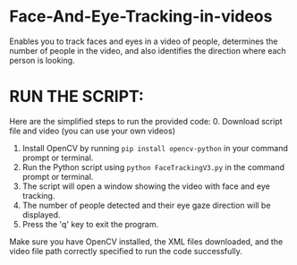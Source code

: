 # Face-And-Eye-Tracking-in-videos
Enables you to track faces and eyes in a video of people, determines the number of people in the video, and also identifies the direction where each person is looking.

# RUN THE SCRIPT:

Here are the simplified steps to run the provided code:
0. Download script file and video (you can use your own videos)
1. Install OpenCV by running `pip install opencv-python` in your command prompt or terminal.
2. Run the Python script using `python FaceTrackingV3.py` in the command prompt or terminal.
3. The script will open a window showing the video with face and eye tracking.
4. The number of people detected and their eye gaze direction will be displayed.
5. Press the 'q' key to exit the program.

Make sure you have OpenCV installed, the XML files downloaded, and the video file path correctly specified to run the code successfully.
